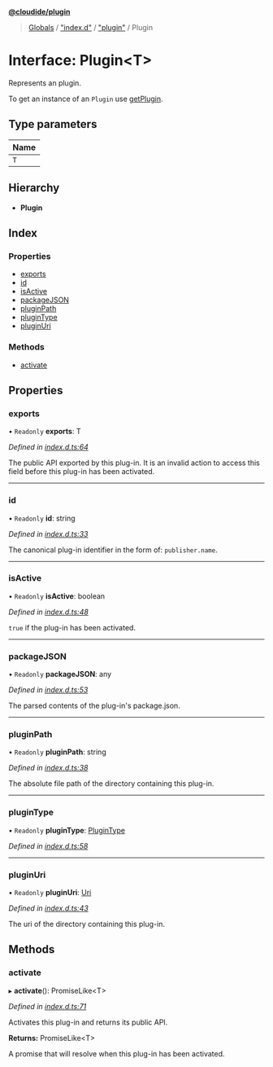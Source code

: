 **[@cloudide/plugin](../README.md)**

> [Globals](../README.md) / ["index.d"](../modules/_index_d_.md) / ["plugin"](../modules/_index_d_._plugin_.md) / Plugin

# Interface: Plugin\<T>

Represents an plugin.

To get an instance of an `Plugin` use [getPlugin](#plugins.getPlugin).

## Type parameters

Name |
------ |
`T` |

## Hierarchy

* **Plugin**

## Index

### Properties

* [exports](_index_d_._plugin_.plugin.md#exports)
* [id](_index_d_._plugin_.plugin.md#id)
* [isActive](_index_d_._plugin_.plugin.md#isactive)
* [packageJSON](_index_d_._plugin_.plugin.md#packagejson)
* [pluginPath](_index_d_._plugin_.plugin.md#pluginpath)
* [pluginType](_index_d_._plugin_.plugin.md#plugintype)
* [pluginUri](_index_d_._plugin_.plugin.md#pluginuri)

### Methods

* [activate](_index_d_._plugin_.plugin.md#activate)

## Properties

### exports

• `Readonly` **exports**: T

*Defined in [index.d.ts:64](https://github.com/shuyaqian/cloudide-plugin-api/blob/57a3a2a/index.d.ts#L64)*

The public API exported by this plug-in. It is an invalid action
to access this field before this plug-in has been activated.

___

### id

• `Readonly` **id**: string

*Defined in [index.d.ts:33](https://github.com/shuyaqian/cloudide-plugin-api/blob/57a3a2a/index.d.ts#L33)*

The canonical plug-in identifier in the form of: `publisher.name`.

___

### isActive

• `Readonly` **isActive**: boolean

*Defined in [index.d.ts:48](https://github.com/shuyaqian/cloudide-plugin-api/blob/57a3a2a/index.d.ts#L48)*

`true` if the plug-in has been activated.

___

### packageJSON

• `Readonly` **packageJSON**: any

*Defined in [index.d.ts:53](https://github.com/shuyaqian/cloudide-plugin-api/blob/57a3a2a/index.d.ts#L53)*

The parsed contents of the plug-in's package.json.

___

### pluginPath

• `Readonly` **pluginPath**: string

*Defined in [index.d.ts:38](https://github.com/shuyaqian/cloudide-plugin-api/blob/57a3a2a/index.d.ts#L38)*

The absolute file path of the directory containing this plug-in.

___

### pluginType

• `Readonly` **pluginType**: [PluginType](../modules/_index_d_._plugin_.md#plugintype)

*Defined in [index.d.ts:58](https://github.com/shuyaqian/cloudide-plugin-api/blob/57a3a2a/index.d.ts#L58)*

___

### pluginUri

• `Readonly` **pluginUri**: [Uri](../classes/_index_d_._plugin_.uri.md)

*Defined in [index.d.ts:43](https://github.com/shuyaqian/cloudide-plugin-api/blob/57a3a2a/index.d.ts#L43)*

The uri of the directory containing this plug-in.

## Methods

### activate

▸ **activate**(): PromiseLike\<T>

*Defined in [index.d.ts:71](https://github.com/shuyaqian/cloudide-plugin-api/blob/57a3a2a/index.d.ts#L71)*

Activates this plug-in and returns its public API.

**Returns:** PromiseLike\<T>

A promise that will resolve when this plug-in has been activated.
